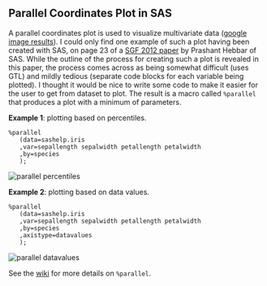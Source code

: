 ## Parallel Coordinates Plot in SAS

A parallel coordinates plot is used to visualize multivariate data ([google image results](https://www.google.com/search?q=parallel+coordinates+plot&safe=off&source=lnms&tbm=isch&sa=X&ved=0ahUKEwjh5uKv_JLSAhVBjlQKHYe9DGEQ_AUICCgB&biw=1010&bih=892)). I could only find one example of such a plot having been created with SAS, on page 23 of a [SGF 2012 paper](https://support.sas.com/resources/papers/proceedings12/267-2012.pdf) by Prashant Hebbar of SAS. While the outline of the process for creating such a plot is revealed in this paper, the process comes across as being somewhat difficult (uses GTL) and mildly tedious (separate code blocks for each variable being plotted). I thought it would be nice to write some code to make it easier for the user to get from dataset to plot. The result is a macro called `%parallel` that produces a plot with a minimum of parameters.

**Example 1**: plotting based on percentiles.

```
%parallel
   (data=sashelp.iris
   ,var=sepallength sepalwidth petallength petalwidth
   ,by=species
   );
```

![parallel percentiles](https://github.com/srosanba/sas-parallelcoordinatesplot/blob/master/img/iris_by_percentiles.png)

**Example 2**: plotting based on data values.

```
%parallel
   (data=sashelp.iris
   ,var=sepallength sepalwidth petallength petalwidth
   ,by=species
   ,axistype=datavalues
   );
```

![parallel datavalues](https://github.com/srosanba/sas-parallelcoordinatesplot/blob/master/img/iris_by_datavalues.png)

See the [wiki](https://github.com/srosanba/sas-parallelcoordinatesplot/wiki) for more details on `%parallel`.
